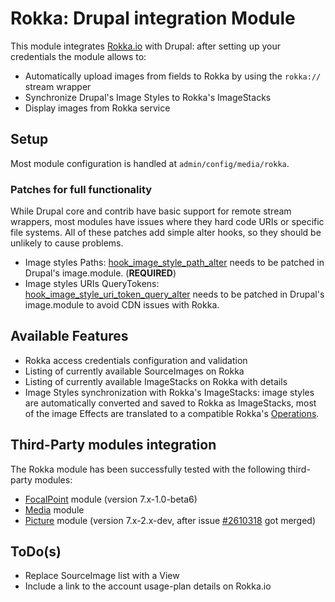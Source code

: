 # Rokka: Drupal integration Module

This module integrates [Rokka.io](https://rokka.io) with Drupal: after setting up your credentials the module allows to:

 - Automatically upload images from fields to Rokka by using the `rokka://` stream wrapper
 - Synchronize Drupal's Image Styles to Rokka's ImageStacks
 - Display images from Rokka service

## Setup
Most module configuration is handled at `admin/config/media/rokka`.
 
### Patches for full functionality
 
 While Drupal core and contrib have basic support for remote stream wrappers, most modules have issues where they hard
 code URIs or specific file systems. All of these patches add simple alter hooks, so they should be unlikely to cause
 problems.
 
 - Image styles Paths: [hook_image_style_path_alter](https://www.drupal.org/node/1358896#comment-9297197) needs to be
    patched in Drupal's image.module. (**REQUIRED**)
 - Image styles URIs QueryTokens: [hook_image_style_uri_token_query_alter](https://www.drupal.org/node/2610308) needs to
    be patched in Drupal's image.module to avoid CDN issues with Rokka.

## Available Features
 - Rokka access credentials configuration and validation
 - Listing of currently available SourceImages on Rokka
 - Listing of currently available ImageStacks on Rokka with details
 - Image Styles synchronization with Rokka's ImageStacks: image styles are automatically converted and saved to Rokka as
    ImageStacks, most of the image Effects are translated to a compatible Rokka's [Operations](https://rokka.io/documentation/references/operations.html).
    
## Third-Party modules integration
 The Rokka module has been successfully tested with the following third-party modules:
 - [FocalPoint](http://www.drupal.org/project/focal_point) module (version 7.x-1.0-beta6)
 - [Media](http://www.drupal.org/project/media) module
 - [Picture](http://www.drupal.org/project/picture) module (version 7.x-2.x-dev, after issue [#2610318](https://www.drupal.org/node/2610318) got merged)

## ToDo(s)
 - Replace SourceImage list with a View
 - Include a link to the account usage-plan details on Rokka.io
